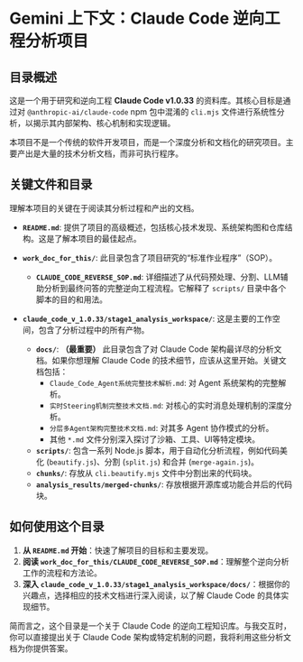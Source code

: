 # Gemini 上下文：Claude Code 逆向工程分析项目

## 目录概述

这是一个用于研究和逆向工程 **Claude Code v1.0.33** 的资料库。其核心目标是通过对 `@anthropic-ai/claude-code` npm 包中混淆的 `cli.mjs` 文件进行系统性分析，以揭示其内部架构、核心机制和实现逻辑。

本项目不是一个传统的软件开发项目，而是一个深度分析和文档化的研究项目。主要产出是大量的技术分析文档，而非可执行程序。

## 关键文件和目录

理解本项目的关键在于阅读其分析过程和产出的文档。

- **`README.md`**: 提供了项目的高级概述，包括核心技术发现、系统架构图和仓库结构。这是了解本项目的最佳起点。

- **`work_doc_for_this/`**: 此目录包含了项目研究的“标准作业程序”（SOP）。
    - **`CLAUDE_CODE_REVERSE_SOP.md`**: 详细描述了从代码预处理、分割、LLM辅助分析到最终问答的完整逆向工程流程。它解释了 `scripts/` 目录中各个脚本的目的和用法。

- **`claude_code_v_1.0.33/stage1_analysis_workspace/`**: 这是主要的工作空间，包含了分析过程中的所有产物。
    - **`docs/`**: **（最重要）** 此目录包含了对 Claude Code 架构最详尽的分析文档。如果你想理解 Claude Code 的技术细节，应该从这里开始。关键文档包括：
        - `Claude_Code_Agent系统完整技术解析.md`: 对 Agent 系统架构的完整解析。
        - `实时Steering机制完整技术文档.md`: 对核心的实时消息处理机制的深度分析。
        - `分层多Agent架构完整技术文档.md`: 对其多 Agent 协作模式的分析。
        - 其他 `*.md` 文件分别深入探讨了沙箱、工具、UI等特定模块。
    - **`scripts/`**: 包含一系列 Node.js 脚本，用于自动化分析流程，例如代码美化 (`beautify.js`)、分割 (`split.js`) 和合并 (`merge-again.js`)。
    - **`chunks/`**: 存放从 `cli.beautify.mjs` 文件中分割出来的代码块。
    - **`analysis_results/merged-chunks/`**: 存放根据开源库或功能合并后的代码块。

## 如何使用这个目录

1.  **从 `README.md` 开始**：快速了解项目的目标和主要发现。
2.  **阅读 `work_doc_for_this/CLAUDE_CODE_REVERSE_SOP.md`**：理解整个逆向分析工作的流程和方法论。
3.  **深入 `claude_code_v_1.0.33/stage1_analysis_workspace/docs/`**：根据你的兴趣点，选择相应的技术文档进行深入阅读，以了解 Claude Code 的具体实现细节。

简而言之，这个目录是一个关于 Claude Code 的逆向工程知识库。与我交互时，你可以直接提出关于 Claude Code 架构或特定机制的问题，我将利用这些分析文档为你提供答案。
